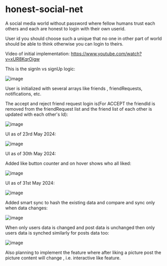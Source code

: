 # honest-social-net

A social media world without password where fellow humans trust each others and each are honest to login with their own userid.

User id you should choose such a unique that no one in other part of world should be able to think otherwise you can login to theirs.

Video of initial implementation: https://www.youtube.com/watch?v=xUR8KqrOigw

This is the signIn vs signUp logic:

![image](https://github.com/devashish234073/honest-social-net/assets/20777854/3d5a11f1-2974-4fa0-ba37-0d68bc26a356)

User is initialized with several arrays like friends , friendRequests, notifications, etc.

The accept and reject friend request login is(For ACCEPT the friendId is removed from the friendRequest list and the friend list of each other is updated with each other's Id):

![image](https://github.com/devashish234073/honest-social-net/assets/20777854/33427fc8-816f-4116-ba75-2fc4c0896934)

UI as of 23rd May 2024:

![image](https://github.com/devashish234073/honest-social-net/assets/20777854/4416e1d7-314a-4ccf-bc12-296f87c386c1)

UI as of 30th May 2024:

Added like button counter and on hover shows who all liked:

![image](https://github.com/devashish234073/honest-social-net/assets/20777854/12c7b299-08d4-4ba3-9c78-256479d70c1e)

UI as of 31st May 2024:

![image](https://github.com/devashish234073/honest-social-net/assets/20777854/fbac9fdb-1d89-4633-a936-db96efb16ccd)

Added smart sync to hash the existing data and compare and sync only when data changes:

![image](https://github.com/devashish234073/honest-social-net/assets/20777854/a3f6de7b-0a23-4b5d-a03e-5eb5921aeb10)

When only users data is changed and post data is unchanged then only users data is synched similarly for posts data too:

![image](https://github.com/devashish234073/honest-social-net/assets/20777854/d1576d43-1241-4a4b-bdaa-5427c9521b1b)



Also planning to implement the feature where after liking a picture post the picture content will change , i.e. interactive like feature.

